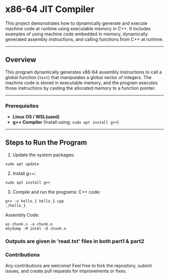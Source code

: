# x86-64 JIT Compiler

This project demonstrates how to dynamically generate and execute machine code at runtime using executable memory in C++. It includes examples of using machine code embedded in memory, dynamically generated assembly instructions, and calling functions from C++ at runtime.

---

## **Overview**

This program dynamically generates x86-64 assembly instructions to call a global function (`test`) that manipulates a global vector of integers. The machine code is stored in executable memory, and the program executes those instructions by casting the allocated memory to a function pointer.

---

### Prerequisites
- **Linux OS / WSL(used)**
- **g++ Compiler** (Install using: `sudo apt install g++`)

---

## **Steps to Run the Program**

1. Update the system packages:
```
sudo apt update
```
2. Install g++:
```
sudo apt install g++
```
3. Compile and run the programs:
   C++ code:
 ```
 g++ -o hello_1 hello_1.cpp
 ./hello_1
```
Assembly Code:
```
as chunk.s -o chunk.o
objdump -M intel -D chunk.o
```

### Outputs are given in 'read.txt' files in both part1 & part2 

### Contributions
Any contributions are welcome! Feel free to fork the repository, submit issues, and create pull requests for improvements or fixes.

